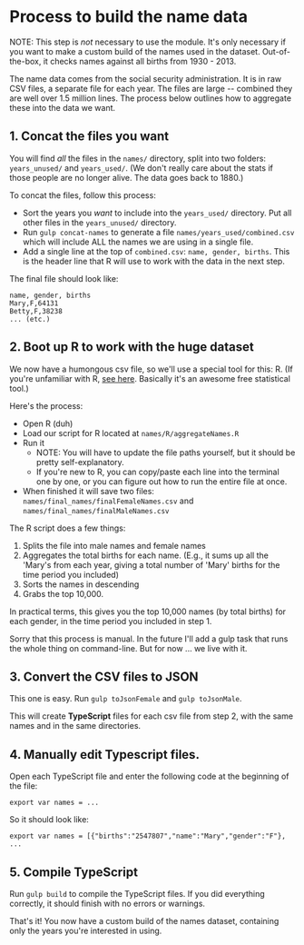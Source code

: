 # Process to build the name data

NOTE: This step is *not* necessary to use the module. It's only necessary if you want to make a custom build of the names used in the dataset. Out-of-the-box, it checks names against all births from 1930 - 2013.

The name data comes from the social security administration. It is in raw CSV files, a separate file for each year. The files are large -- combined they are well over 1.5 million lines. The process below outlines how to aggregate these into the data we want.

## 1. Concat the files you want

You will find *all* the files in the `names/` directory, split into two folders: `years_unused/` and `years_used/`. (We don't really care about the stats if those people are no longer alive. The data goes back to 1880.)

To concat the files, follow this process:

* Sort the years you *want* to include into the `years_used/` directory. Put all other files in the `years_unused/` directory.
* Run `gulp concat-names` to generate a file `names/years_used/combined.csv` which will include ALL the names we are using in a single file.
* Add a single line at the top of `combined.csv`: `name, gender, births`. This is the header line that R will use to work with the data in the next step.

The final file should look like:

    name, gender, births
    Mary,F,64131
    Betty,F,38238
    ... (etc.)

## 2. Boot up R to work with the huge dataset

We now have a humongous csv file, so we'll use a special tool for this: R. (If you're unfamiliar with R, [see here](http://www.r-project.org). Basically it's an awesome free statistical tool.)

Here's the process:

* Open R (duh)
* Load our script for R located at `names/R/aggregateNames.R`
* Run it
    * NOTE: You will have to update the file paths yourself, but it should be pretty self-explanatory.
    * If you're new to R, you can copy/paste each line into the terminal one by one, or you can figure out how to run the entire file at once.
* When finished it will save two files: `names/final_names/finalFemaleNames.csv` and `names/final_names/finalMaleNames.csv`

The R script does a few things:

1. Splits the file into male names and female names
2. Aggregates the total births for each name. (E.g., it sums up all the 'Mary's from each year, giving a total number of 'Mary' births for the time period you included)
3. Sorts the names in descending
4. Grabs the top 10,000.

In practical terms, this gives you the top 10,000 names (by total births) for each gender, in the time period you included in step 1.

Sorry that this process is manual. In the future I'll add a gulp task that runs the whole thing on command-line. But for now ... we live with it.

## 3. Convert the CSV files to JSON

This one is easy. Run `gulp toJsonFemale` and `gulp toJsonMale`.

This will create **TypeScript** files for each csv file from step 2, with the same names and in the same directories.

## 4. Manually edit Typescript files.

Open each TypeScript file and enter the following code at the beginning of the file:

`export var names = ...`

So it should look like:

`export var names = [{"births":"2547807","name":"Mary","gender":"F"}, ...`

## 5. Compile TypeScript

Run `gulp build` to compile the TypeScript files. If you did everything correctly, it should finish with no errors or warnings.

That's it! You now have a custom build of the names dataset, containing only the years you're interested in using.